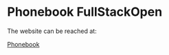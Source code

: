 # Phonebook FullStackOpen

The website can be reached at:

[Phonebook](https://phonebook-backend-79f6.onrender.com)